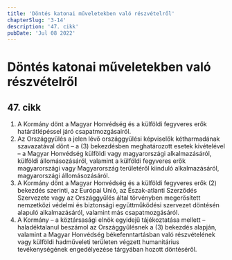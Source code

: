 ```yaml
---
title: 'Döntés katonai műveletekben való részvételről'
chapterSlug: '3-14'
description: '47. cikk'
pubDate: 'Jul 08 2022'
---
```


# Döntés katonai műveletekben való részvételről

## 47. cikk
1. A Kormány dönt a Magyar Honvédség és a külföldi fegyveres erők határátlépéssel járó csapatmozgásairól.
2. Az Országgyűlés a jelen lévő országgyűlési képviselők kétharmadának szavazatával dönt – a (3) bekezdésben meghatározott esetek kivételével – a Magyar Honvédség külföldi vagy magyarországi alkalmazásáról, külföldi állomásozásáról, valamint a külföldi fegyveres erők magyarországi vagy Magyarország területéről kiinduló alkalmazásáról, magyarországi állomásozásáról.
3. A Kormány dönt a Magyar Honvédség és a külföldi fegyveres erők (2) bekezdés szerinti, az Európai Unió, az Észak-atlanti Szerződés Szervezete vagy az Országgyűlés által törvényben megerősített nemzetközi védelmi és biztonsági együttműködési szervezet döntésén alapuló alkalmazásáról, valamint más csapatmozgásáról.
4. A Kormány – a köztársasági elnök egyidejű tájékoztatása mellett – haladéktalanul beszámol az Országgyűlésnek a (3) bekezdés alapján, valamint a Magyar Honvédség békefenntartásban való részvételének vagy külföldi hadműveleti területen végzett humanitárius tevékenységének engedélyezése tárgyában hozott döntéséről.
